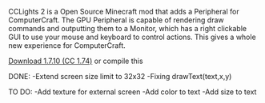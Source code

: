 CCLights 2 is a Open Source Minecraft mod that adds a Peripheral for ComputerCraft. The GPU Peripheral is capable of rendering draw commands and outputting them to a Monitor, which has a right clickable GUI to use your mouse and keyboard to control actions. This gives a whole new experience for ComputerCraft.

[Download 1.7.10 (CC 1.74)](https://github.com/SoonBanned/CCLights2/releases)
or compile this 

DONE:
-Extend screen size limit to 32x32
-Fixing drawText(text,x,y)

TO DO:
-Add texture for external screen
-Add color to text
-Add size to text
